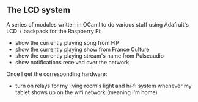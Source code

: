 The LCD system
--------------

A series of modules written in OCaml to do various stuff using Adafruit's
LCD + backpack for the Raspberry Pi:

* show the currently playing song from FIP
* show the currently playing show from France Culture
* show the currently playing stream's name from Pulseaudio
* show notifications received over the network

Once I get the corresponding hardware:

* turn on relays for my living room's light and hi-fi system whenever my tablet
  shows up on the wifi network (meaning I'm home)

